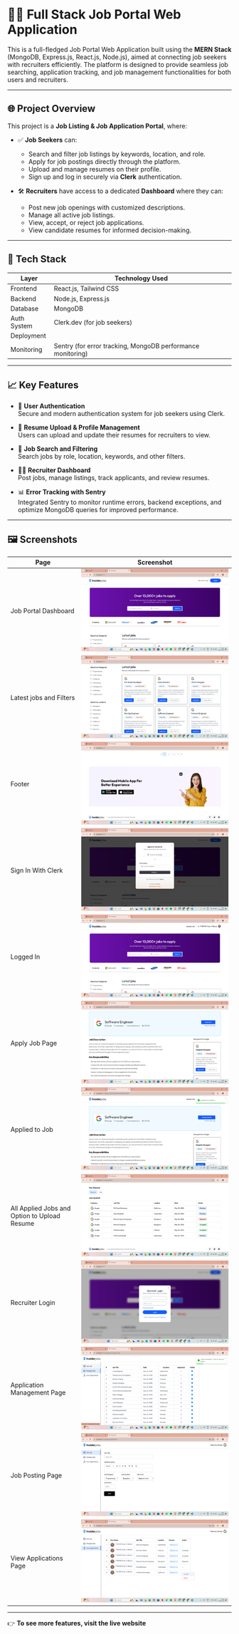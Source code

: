 # 🧑‍💼 Full Stack Job Portal Web Application

This is a full-fledged Job Portal Web Application built using the **MERN Stack** (MongoDB, Express.js, React.js, Node.js), aimed at connecting job seekers with recruiters efficiently. The platform is designed to provide seamless job searching, application tracking, and job management functionalities for both users and recruiters.

---

## 🌐 Project Overview

This project is a **Job Listing & Job Application Portal**, where:

- ✅ **Job Seekers** can:
  - Search and filter job listings by keywords, location, and role.
  - Apply for job postings directly through the platform.
  - Upload and manage resumes on their profile.
  - Sign up and log in securely via **Clerk** authentication.

- 🛠️ **Recruiters** have access to a dedicated **Dashboard** where they can:
  - Post new job openings with customized descriptions.
  - Manage all active job listings.
  - View, accept, or reject job applications.
  - View candidate resumes for informed decision-making.

---

## 🚀 Tech Stack

| Layer        | Technology Used               |
|--------------|-------------------------------|
| Frontend     | React.js, Tailwind CSS        |
| Backend      | Node.js, Express.js           |
| Database     | MongoDB                       |
| Auth System  | Clerk.dev (for job seekers)   |
| Deployment   |                               |
| Monitoring   | Sentry (for error tracking, MongoDB performance monitoring) |

---

## 📈 Key Features

- 🔐 **User Authentication**  
  Secure and modern authentication system for job seekers using Clerk.

- 📄 **Resume Upload & Profile Management**  
  Users can upload and update their resumes for recruiters to view.

- 🧭 **Job Search and Filtering**  
  Search jobs by role, location, keywords, and other filters.

- 🧑‍💼 **Recruiter Dashboard**  
  Post jobs, manage listings, track applicants, and review resumes.

- 📊 **Error Tracking with Sentry**  
  Integrated Sentry to monitor runtime errors, backend exceptions, and optimize MongoDB queries for improved performance.

---

## 🖼️ Screenshots

| Page | Screenshot |
|------|------------|
| Job Portal Dashboard | ![](myNewFolder/1.png) |
| Latest jobs and Filters | ![](myNewFolder/2.png) |
| Footer | ![](myNewFolder/3.png) |
| Sign In With Clerk | ![](myNewFolder/4.png) |
| Logged In | ![](myNewFolder/5.png) |
| Apply Job Page | ![](myNewFolder/6.png) |
|Applied to Job | ![](myNewFolder/7.png) |
| All Applied Jobs and Option to Upload Resume | ![](myNewFolder/8.png) |
| Recruiter Login | ![](myNewFolder/9.png) |
| Application Management Page | ![](myNewFolder/10.png) |
| Job Posting Page | ![](myNewFolder/11.png) |
| View Applications Page | ![](myNewFolder/12.png) |

---


👉 **To see more features, visit the live website**

